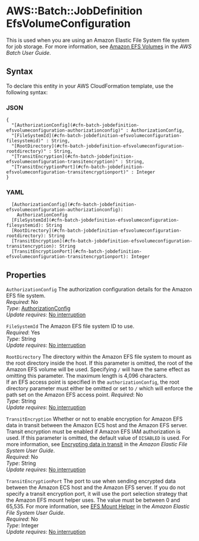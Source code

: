 # AWS::Batch::JobDefinition EfsVolumeConfiguration<a name="aws-properties-batch-jobdefinition-efsvolumeconfiguration"></a>

This is used when you are using an Amazon Elastic File System file system for job storage\. For more information, see [Amazon EFS Volumes](https://docs.aws.amazon.com/batch/latest/ug/efs-volumes.html) in the *AWS Batch User Guide*\.

## Syntax<a name="aws-properties-batch-jobdefinition-efsvolumeconfiguration-syntax"></a>

To declare this entity in your AWS CloudFormation template, use the following syntax:

### JSON<a name="aws-properties-batch-jobdefinition-efsvolumeconfiguration-syntax.json"></a>

```
{
  "[AuthorizationConfig](#cfn-batch-jobdefinition-efsvolumeconfiguration-authorizationconfig)" : AuthorizationConfig,
  "[FileSystemId](#cfn-batch-jobdefinition-efsvolumeconfiguration-filesystemid)" : String,
  "[RootDirectory](#cfn-batch-jobdefinition-efsvolumeconfiguration-rootdirectory)" : String,
  "[TransitEncryption](#cfn-batch-jobdefinition-efsvolumeconfiguration-transitencryption)" : String,
  "[TransitEncryptionPort](#cfn-batch-jobdefinition-efsvolumeconfiguration-transitencryptionport)" : Integer
}
```

### YAML<a name="aws-properties-batch-jobdefinition-efsvolumeconfiguration-syntax.yaml"></a>

```
  [AuthorizationConfig](#cfn-batch-jobdefinition-efsvolumeconfiguration-authorizationconfig): 
    AuthorizationConfig
  [FileSystemId](#cfn-batch-jobdefinition-efsvolumeconfiguration-filesystemid): String
  [RootDirectory](#cfn-batch-jobdefinition-efsvolumeconfiguration-rootdirectory): String
  [TransitEncryption](#cfn-batch-jobdefinition-efsvolumeconfiguration-transitencryption): String
  [TransitEncryptionPort](#cfn-batch-jobdefinition-efsvolumeconfiguration-transitencryptionport): Integer
```

## Properties<a name="aws-properties-batch-jobdefinition-efsvolumeconfiguration-properties"></a>

`AuthorizationConfig`  <a name="cfn-batch-jobdefinition-efsvolumeconfiguration-authorizationconfig"></a>
The authorization configuration details for the Amazon EFS file system\.  
*Required*: No  
*Type*: [AuthorizationConfig](aws-properties-batch-jobdefinition-authorizationconfig.md)  
*Update requires*: [No interruption](https://docs.aws.amazon.com/AWSCloudFormation/latest/UserGuide/using-cfn-updating-stacks-update-behaviors.html#update-no-interrupt)

`FileSystemId`  <a name="cfn-batch-jobdefinition-efsvolumeconfiguration-filesystemid"></a>
The Amazon EFS file system ID to use\.  
*Required*: Yes  
*Type*: String  
*Update requires*: [No interruption](https://docs.aws.amazon.com/AWSCloudFormation/latest/UserGuide/using-cfn-updating-stacks-update-behaviors.html#update-no-interrupt)

`RootDirectory`  <a name="cfn-batch-jobdefinition-efsvolumeconfiguration-rootdirectory"></a>
The directory within the Amazon EFS file system to mount as the root directory inside the host\. If this parameter is omitted, the root of the Amazon EFS volume will be used\. Specifying `/` will have the same effect as omitting this parameter\. The maximum length is 4,096 characters\.  
If an EFS access point is specified in the `authorizationConfig`, the root directory parameter must either be omitted or set to `/` which will enforce the path set on the Amazon EFS access point\.
*Required*: No  
*Type*: String  
*Update requires*: [No interruption](https://docs.aws.amazon.com/AWSCloudFormation/latest/UserGuide/using-cfn-updating-stacks-update-behaviors.html#update-no-interrupt)

`TransitEncryption`  <a name="cfn-batch-jobdefinition-efsvolumeconfiguration-transitencryption"></a>
Whether or not to enable encryption for Amazon EFS data in transit between the Amazon ECS host and the Amazon EFS server\. Transit encryption must be enabled if Amazon EFS IAM authorization is used\. If this parameter is omitted, the default value of `DISABLED` is used\. For more information, see [Encrypting data in transit](https://docs.aws.amazon.com/efs/latest/ug/encryption-in-transit.html) in the *Amazon Elastic File System User Guide*\.  
*Required*: No  
*Type*: String  
*Update requires*: [No interruption](https://docs.aws.amazon.com/AWSCloudFormation/latest/UserGuide/using-cfn-updating-stacks-update-behaviors.html#update-no-interrupt)

`TransitEncryptionPort`  <a name="cfn-batch-jobdefinition-efsvolumeconfiguration-transitencryptionport"></a>
The port to use when sending encrypted data between the Amazon ECS host and the Amazon EFS server\. If you do not specify a transit encryption port, it will use the port selection strategy that the Amazon EFS mount helper uses\. The value must be between 0 and 65,535\. For more information, see [EFS Mount Helper](https://docs.aws.amazon.com/efs/latest/ug/efs-mount-helper.html) in the *Amazon Elastic File System User Guide*\.  
*Required*: No  
*Type*: Integer  
*Update requires*: [No interruption](https://docs.aws.amazon.com/AWSCloudFormation/latest/UserGuide/using-cfn-updating-stacks-update-behaviors.html#update-no-interrupt)